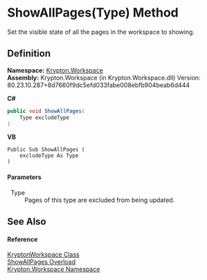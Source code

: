 # ShowAllPages(Type) Method


Set the visible state of all the pages in the workspace to showing.



## Definition
**Namespace:** <a href="0dbf488f-9676-a1e5-a949-1b4bcea03d52.md">Krypton.Workspace</a>  
**Assembly:** Krypton.Workspace (in Krypton.Workspace.dll) Version: 80.23.10.287+8d7660f9dc5efd033fabe008ebfb904beab6d444

**C#**
``` C#
public void ShowAllPages(
	Type excludeType
)
```
**VB**
``` VB
Public Sub ShowAllPages ( 
	excludeType As Type
)
```



#### Parameters
<dl><dt>  Type</dt><dd>Pages of this type are excluded from being updated.</dd></dl>

## See Also


#### Reference
<a href="a977050a-c9d5-1360-9b5d-5a07a77ae65c.md">KryptonWorkspace Class</a>  
<a href="213c6a06-a72c-8c3f-5152-4d48f22012e4.md">ShowAllPages Overload</a>  
<a href="0dbf488f-9676-a1e5-a949-1b4bcea03d52.md">Krypton.Workspace Namespace</a>  
